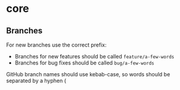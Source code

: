 # core

## Branches

For new branches use the correct prefix:

* Branches for new features should be called `feature/a-few-words`
* Branches for bug fixes should be called `bug/a-few-words`

GitHub branch names should use kebab-case, so words should be separated by a hyphen (
